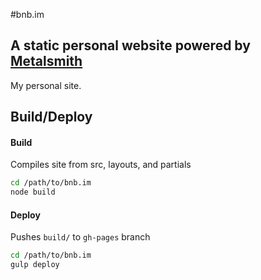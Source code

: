 #bnb.im
## A static personal website powered by [Metalsmith](metalsmith.io)

My personal site.

## Build/Deploy

#### Build
Compiles site from src, layouts, and partials
```bash
cd /path/to/bnb.im
node build
```

#### Deploy
Pushes `build/` to `gh-pages` branch
```bash
cd /path/to/bnb.im
gulp deploy
```
